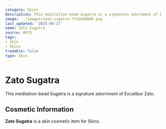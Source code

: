```yaml
---
category: Skins
description: This meditation-bead Sugatra is a signature adornment of Excalibur Zato.
image: ../images/zato-sugatra-7fa38468d8.png
last_updated: '2025-09-17'
name: Zato Sugatra
source: WFCD
tags:
- Skin
- Skins
tradable: false
type: Skin
---
```


# Zato Sugatra

This meditation-bead Sugatra is a signature adornment of Excalibur Zato.

## Cosmetic Information

**Zato Sugatra** is a skin cosmetic item for Skins.

